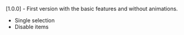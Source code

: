 [1.0.0] - First version with the basic features and without animations.

* Single selection
* Disable items

